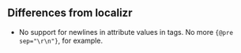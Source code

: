 Differences from localizr
-------------------------

* No support for newlines in attribute values in tags. No more `{@pre sep="\r\n"}`, for example.
